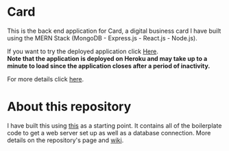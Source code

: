 # Card
This is the back end application for Card, a digital business card I have built using the MERN Stack (MongoDB - Express.js - React.js - Node.js).  

If you want to try the deployed application click [Here](http://fast-card.herokuapp.com/).   
**Note that the application is deployed on Heroku and may take up to a minute to load since the application closes after a period of inactivity.**   

For more details click [here](https://github.com/farhanpatwary/card/wiki).

# About this repository
I have built this using [this](https://github.com/farhanpatwary/express-backend) as a starting point. 
It contains all of the boilerplate code to get a web server set up as well as a database connection. More details on the repository's page and [wiki](https://github.com/farhanpatwary/express-backend/wiki).
